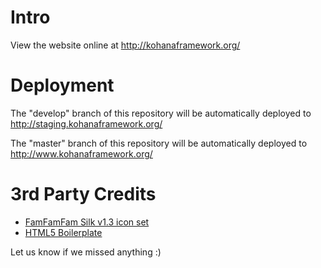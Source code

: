 # Intro
View the website online at http://kohanaframework.org/

# Deployment

The "develop" branch of this repository will be automatically deployed to http://staging.kohanaframework.org/

The "master" branch of this repository will be automatically deployed to http://www.kohanaframework.org/

# 3rd Party Credits

* [FamFamFam Silk v1.3 icon set](www.famfamfam.com/lab/icons/silk/)
* [HTML5 Boilerplate](http://html5boilerplate.com/)

Let us know if we missed anything :)
